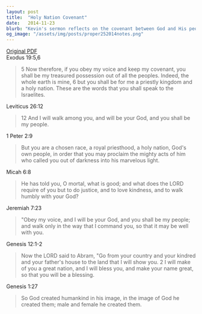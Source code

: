 ```yaml
---
layout: post
title:  "Holy Nation Covenant"
date:   2014-11-23
blurb: "Kevin's sermon reflects on the covenant between God and His people, emphasizing the themes of obedience, blessing, and being a holy nation. The sermon draws from various biblical texts to illustrate the idea that God's people are called to a special relationship with Him, marked by justice, kindness, and humility. The sermon also touches on the concept of being made in God's image and the responsibility that comes with it."
og_image: "/assets/img/posts/proper252014notes.png"
---
```

[Original PDF](/assets/pdf/proper252014notes.pdf)    
Exodus 19:5,6
> 5 Now therefore, if you obey my voice and keep my covenant, you shall be my treasured possession out of all the peoples. Indeed, the whole earth is mine, 6 but you shall be for me a priestly kingdom and a holy nation. These are the words that you shall speak to the Israelites.

Leviticus 26:12
> 12 And I will walk among you, and will be your God, and you shall be my people.

1 Peter 2:9
> But you are a chosen race, a royal priesthood, a holy nation, God's own people, in order that you may proclaim the mighty acts of him who called you out of darkness into his marvelous light.

Micah 6:8
> He has told you, O mortal, what is good; and what does the LORD require of you but to do justice, and to love kindness, and to walk humbly with your God?

Jeremiah 7:23
> "Obey my voice, and I will be your God, and you shall be my people; and walk only in the way that I command you, so that it may be well with you.

Genesis 12:1-2
> Now the LORD said to Abram, "Go from your country and your kindred and your father's house to the land that I will show you. 2 I will make of you a great nation, and I will bless you, and make your name great, so that you will be a blessing.

Genesis 1:27
> So God created humankind in his image, in the image of God he created them; male and female he created them.
